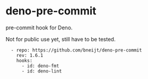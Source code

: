 # deno-pre-commit

pre-commit hook for Deno.

Not for public use yet, still have to be tested.

```
  - repo: https://github.com/bneijt/deno-pre-commit
    rev: 1.6.1
    hooks:
      - id: deno-fmt
      - id: deno-lint
```

